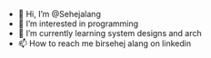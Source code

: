 - 👋 Hi, I’m @Sehejalang
- 👀 I’m interested in programming
- 🌱 I’m currently learning system designs and arch
- 📫 How to reach me birsehej alang on linkedin

<!---
Sehejalang/Sehejalang is a ✨ special ✨ repository because its `README.md` (this file) appears on your GitHub profile.
You can click the Preview link to take a look at your changes.
--->
